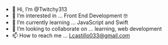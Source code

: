 - 👋 Hi, I’m @Twitchy313
- 👀 I’m interested in ... Front End Development 🤓
- 🌱 I’m currently learning ... JavaScript and Swift
- 💞️ I’m looking to collaborate on ... learning, web development
- 📫 How to reach me ... Lcastillo033@gmail.com

<!---
Twitchy313/Twitchy313 is a ✨ special ✨ repository because its `README.md` (this file) appears on your GitHub profile.
You can click the Preview link to take a look at your changes.
--->
